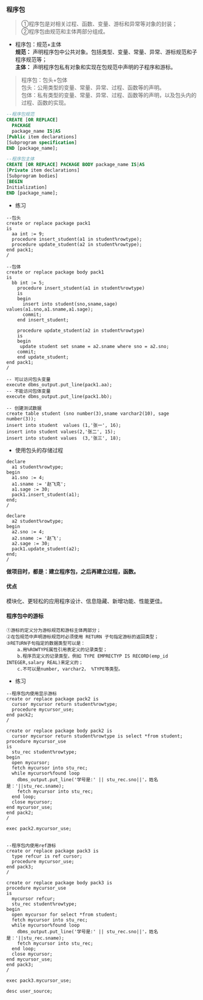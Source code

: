 ### 程序包
>①程序包是对相关过程、函数、变量、游标和异常等对象的封装；  
②程序包由规范和主体两部分组成。

- 程序包：规范+主体  
**规范：** 声明程序包中公共对象。包括类型、变量、常量、异常、游标规范和子程序规范等；  
**主体：** 声明程序包私有对象和实现在包规范中声明的子程序和游标。

>程序包：包头+包体  
包头：公用类型的变量、常量、异常、过程、函数等的声明。  
包体：私有类型的变量、常量、异常、过程、函数等的声明，以及包头内的过程、函数的实现。

```sql  
--程序包规范
CREATE [OR REPLACE]
  PACKAGE 
  package_name IS|AS  
[Public item declarations]  
[Subprogram specification]  
END [package_name];

--程序包主体
CREATE [OR REPLACE] PACKAGE BODY package_name IS|AS  
[Private item declarations]  
[Subprogram bodies]  
[BEGIN
Initialization]  
END [package_name];
```

- 练习
```
--包头
create or replace package pack1
is
  aa int := 9;
  procedure insert_student(a1 in student%rowtype);
  procedure update_student(a2 in student%rowtype);
end pack1;
/

--包体
create or replace package body pack1
is
  bb int := 5;
	procedure insert_student(a1 in student%rowtype)
	is
	begin
	  insert into student(sno,sname,sage) values(a1.sno,a1.sname,a1.sage);
	  commit;
	end insert_student;

	procedure update_student(a2 in student%rowtype)
	is
	begin
	 update student set sname = a2.sname where sno = a2.sno;
	commit;
	end update_student;
end pack1;
/

-- 可以访问包头变量
execute dbms_output.put_line(pack1.aa);
-- 不能访问包体变量
execute dbms_output.put_line(pack1.bb);

-- 创建测试数据
create table student (sno number(3),sname varchar2(10), sage number(3));
insert into student  values (1,'张一', 16);
insert into student values(2,'张二', 15);
insert into student values  (3,'张三', 18);
```

- 使用包头的存储过程
```
declare
  a1 student%rowtype;
begin
  a1.sno := 4;
  a1.sname := '赵飞克';
  a1.sage := 30;
  pack1.insert_student(a1);
end;
/

declare
  a2 student%rowtype;
begin
  a2.sno := 4;
  a2.sname := '赵飞';
  a2.sage := 30;
  pack1.update_student(a2);
end;
/
```
**做项目时，都是：建立程序包，之后再建立过程，函数。**

#### 优点
模块化、更轻松的应用程序设计、信息隐藏、新增功能、性能更佳。

#### 程序包中的游标
>
    ①游标的定义分为游标规范和游标主体两部分；
    ②在包规范中声明游标规范时必须使用 RETURN 子句指定游标的返回类型；
    ③RETURN子句指定的数据类型可以是：
        a.用%ROWTYPE属性引用表定义的记录类型；
        b.程序员定义的记录类型，例如 TYPE EMPRECTYP IS RECORD(emp_id INTEGER,salary REAL)来定义的；
        c.不可以是number, varchar2， %TYPE等类型。 

- 练习
```
--程序包内使用显示游标
create or replace package pack2 is
  cursor mycursor return student%rowtype;
  procedure mycursor_use;
end pack2;
/

create or replace package body pack2 is
  cursor mycursor return student%rowtype is select *from student;
procedure mycursor_use
is 
  stu_rec student%rowtype;
begin
  open mycursor;
  fetch mycursor into stu_rec;
  while mycursor%found loop
    dbms_output.put_line('学号是:' || stu_rec.sno||'，姓名是：'||stu_rec.sname);
    fetch mycursor into stu_rec;
  end loop;
  close mycursor;
end mycursor_use;  
end pack2;
/

exec pack2.mycursor_use;


--程序包内使用ref游标
create or replace package pack3 is
  type refcur is ref cursor;
  procedure mycursor_use;
end pack3;
/

create or replace package body pack3 is
procedure mycursor_use
is 
  mycursor refcur;
  stu_rec student%rowtype;
begin
  open mycursor for select *from student;
  fetch mycursor into stu_rec;
  while mycursor%found loop
    dbms_output.put_line('学号是:' || stu_rec.sno||'，姓名是：'||stu_rec.sname);
    fetch mycursor into stu_rec;
  end loop;
  close mycursor;
end mycursor_use;  
end pack3;
/

exec pack3.mycursor_use;

desc user_source;
```
